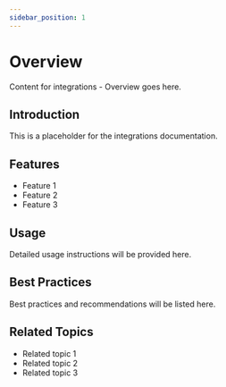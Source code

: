 ```yaml
---
sidebar_position: 1
---
```


# Overview

Content for integrations - Overview goes here.

## Introduction

This is a placeholder for the integrations documentation.

## Features

- Feature 1
- Feature 2
- Feature 3

## Usage

Detailed usage instructions will be provided here.

## Best Practices

Best practices and recommendations will be listed here.

## Related Topics

- Related topic 1
- Related topic 2
- Related topic 3
